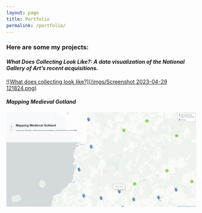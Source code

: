 ```yaml
---
layout: page
title: Portfolio
permalink: /portfolio/
---
```


### Here are some my projects: 

#### _What Does Collecting Look Like?: A data visualization of the National Gallery of Art’s recent acquisitions._
[![What does collecting look like?](/imgs/Screenshot 2023-04-29 121824.png)](https://bzweig633.github.io/vikus-nga/)  


#### _Mapping Medieval Gotland_ 
[![Mapping Medieval Gotland](/imgs/Screenshot_20221219_100138.png)](https://bzweig633.github.io/mapping-medieval-gotland/)
